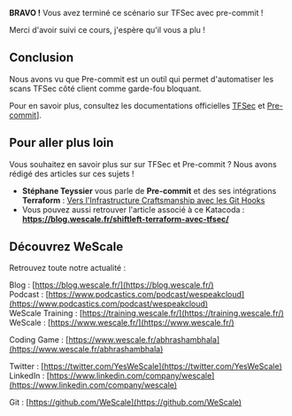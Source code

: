 **BRAVO !** Vous avez terminé ce scénario sur TFSec avec pre-commit !

Merci d'avoir suivi ce cours, j'espère qu'il vous a plu !

## Conclusion

Nous avons vu que Pre-commit est un outil qui permet d'automatiser les scans TFSec côté client comme garde-fou bloquant.

Pour en savoir plus, consultez les documentations officielles [TFSec](https://aquasecurity.github.io/tfsec/v1.1.5/) et [Pre-commit](https://pre-commit.com/)].

## Pour aller plus loin

Vous souhaitez en savoir plus sur sur TFSec et Pre-commit ? Nous avons rédigé des articles sur ces sujets !

- **Stéphane Teyssier** vous parle de **Pre-commit** et des ses intégrations **Terraform** : [Vers l'Infrastructure Craftsmanship avec les Git Hooks](https://blog.wescale.fr/vers-linfrastructure-craftsmanship-avec-les-git-hooks/)
- Vous pouvez aussi retrouver l'article associé à ce Katacoda : **https://blog.wescale.fr/shiftleft-terraform-avec-tfsec/**


## Découvrez WeScale
Retrouvez toute notre actualité :

Blog : [https://blog.wescale.fr/](https://blog.wescale.fr/)  
Podcast : [https://www.podcastics.com/podcast/wespeakcloud](https://www.podcastics.com/podcast/wespeakcloud)  
WeScale Training : [https://training.wescale.fr/](https://training.wescale.fr/)  
WeScale : [https://www.wescale.fr/](https://www.wescale.fr/)  

Coding Game : [https://www.wescale.fr/abhrashambhala](https://www.wescale.fr/abhrashambhala)  

Twitter : [https://twitter.com/YesWeScale](https://twitter.com/YesWeScale)  
LinkedIn : [https://www.linkedin.com/company/wescale](https://www.linkedin.com/company/wescale)  

Git : [https://github.com/WeScale](https://github.com/WeScale)  
